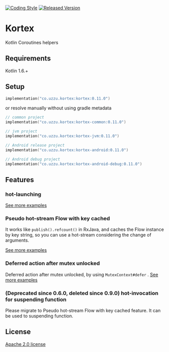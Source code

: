 [![Coding Style][ktlint-img]][ktlint] [![Released Version][maven-img]][maven]

# Kortex

Kotlin Coroutines helpers

## Requirements

Kotlin 1.6.+

## Setup

```kotlin
implementation("co.uzzu.kortex:kortex:0.11.0")
```

or resolve manually without using gradle metadata

```kotlin
// common project
implementation("co.uzzu.kortex:kortex-common:0.11.0")

// jvm project
implementation("co.uzzu.kortex:kortex-jvm:0.11.0")

// Android release project
implementation("co.uzzu.kortex:kortex-android:0.11.0")

// Android debug project
implementation("co.uzzu.kortex:kortex-android-debug:0.11.0")
```

## Features

### hot-launching

[See more examples](subprojects/core/src/jvmTest/kotlin/co/uzzu/kortex/HotLaunchJvmTest.kt)

### Pseudo hot-stream Flow with key cached

It works like `publish().refcount()` in RxJava, and caches the Flow instance by key string, so you can use a hot-stream considering the change of arguments.

[See more examples](https://github.com/uzzu/kortex/blob/main/subprojects/core/src/jvmTest/kotlin/co/uzzu/kortex/KeyedSingleSharedFlowJvmTest.kt)

### Deferred action after mutex unlocked

Deferred action after mutex unlocked, by using `MutexContext#defer` .
[See more examples](https://github.com/uzzu/kortex/blob/main/subprojects/core/src/commonTest/kotlin/co/uzzu/kortex/MutexContextDeferTest.kt)

### (Deprecated since 0.6.0, deleted since 0.9.0) hot-invocation for suspending function

Please migrate to Pseudo hot-stream Flow with key cached feature. It can be used to suspending function.

## License

[Apache 2.0 license](LICENSE.txt)

[ktlint-img]: https://img.shields.io/badge/code%20style-%E2%9D%A4-FF4081.svg
[ktlint]: https://ktlint.github.io/
[maven-img]: https://img.shields.io/maven-central/v/co.uzzu.kortex/kortex.svg?maxAge=2000
[maven]: https://search.maven.org/search?q=g:co.uzzu.kortex
